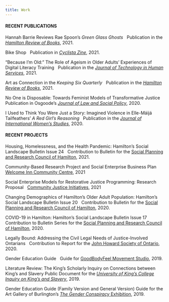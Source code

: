 ```yaml
---
title: Work
---
```


#### RECENT PUBLICATIONS

Hannah Barrie Reviews Rae Spoon’s _Green Glass Ghosts_  
Publication in the _[Hamilton Review of Books](http://hamiltonreviewofbooks.com/blog/2021/11/30/hannah-barrie-reviews-rae-spoons-green-glass-ghosts)_, 2021.

Bike Shop  
Publication in _[Cyclista Zine](https://www.cyclistazine.com/shop/p/emodiy-disruption-cyclista-zine-issue-5)_, 2021.

“Because I’m Old:” The Role of Ageism in Older Adults’ Experiences of Digital Literacy Training  
Publication in the _[Journal of Technology in Human Services](https://www.tandfonline.com/doi/full/10.1080/15228835.2021.1962477)_, 2021.

Art as Connection in the _Keeping Six Quarterly_  
Publication in the _[Hamilton Review of Books](http://hamiltonreviewofbooks.com/blog/2021/05/19/art-as-connection-in-the-keeping-six-quarterly)_, 2021.

No One is Disposable: Towards Feminist Models of Transformative Justice  
Publication in Osgoode’s _[Journal of Law and Social Policy](https://digitalcommons.osgoode.yorku.ca/jlsp/vol33/iss1/4/)_, 2020.

I Used to Think You Were Just a Story: Imagined Violence in Elle-Máijá Tailfeathers’ _A Red Girl’s Reasoning_  
Publication in the _[Journal of International Women’s Studies](https://vc.bridgew.edu/jiws/vol21/iss7/9/)_, 2020.

#### RECENT PROJECTS

Housing, Homelessness, and the Health Pandemic: Hamilton’s Social Landscape Bulletin Issue 24  
Contribution to Bulletin for the [Social Planning and Research Council of Hamilton](https://www.sprc.hamilton.on.ca/2016/09/hamilton-social-landscape/), 2021.

Community-Based Research Project and Social Enterprise Business Plan  
[Welcome Inn Community Centre](https://welcomeinn.ca/new-horizons-update-reopening-with-a-cafe/), 2021

Social Enterprise Models for Restorative Justice Programming: Research Proposal  
[Community Justice Initiatives](https://cjiwr.com/), 2021

Changing Demographics of Hamilton’s Older Adult Population: Hamilton’s Social Landscape Bulletin Issue 20  
Contribution to Bulletin for the [Social Planning and Research Council of Hamilton](https://www.sprc.hamilton.on.ca/wp-content/uploads/2020/11/SPRC-Hamilton-Social-Landscape-Older-Adults-November-2020.pdf), 2020.

COVID-19 in Hamilton: Hamilton’s Social Landscape Bulletin Issue 17  
Contribution to Bulletin Series for the [Social Planning and Research Council of Hamilton](https://www.sprc.hamilton.on.ca/2016/09/hamilton-social-landscape/), 2020.

Legally Bound: Addressing the Civil Legal Needs of Justice-Involved Ontarians  
Contribution to Report for the [John Howard Society of Ontario](https://johnhoward.on.ca/wp-content/uploads/2020/07/Legally-Bound-The-Civil-Legal-Needs-of-Justice-Involved-Populations.pdf), 2020.

Gender Education Guide  
Guide for [GoodBodyFeel Movement Studio](https://www.goodbodyfeel.com/shop/gender-education-guide), 2019.

Literature Review: The King’s Scholarly Inquiry on Connections between King’s and Slavery
Public Document for the _[University of King’s College Inquiry on King’s and Slavery](https://ukings.ca/administration/public-documents/slavery-scholarly-inquiry/academic-research/)_, 2019.

Gender Education Guide (Family Version and General Version)
Guide for the Art Gallery of Burlington’s [_The Gender Conspiracy_ Exhibition](https://agb.life/visit/exhibitions/the-gender-conspiracy), 2019.
